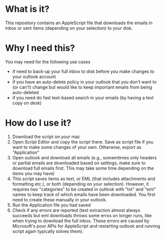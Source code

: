 # What is it?
This repository contains an AppleScript file that downloads the emails in inbox or sent items (depending on your selection) to your disk.

# Why I need this?
You may need for the following use cases
- if need to back-up your full inbox to disk before you make changes to your outlook account
- if you have an auto-delete policy in your outlook that you don't want to (or can't) change but would like to keep important emails from being auto-deleted
- if you need do fast text-based search in your emails (by having a text copy on desk)

# How do I use it?
1. Download the script on your mac
2. Open Script Editor and copy the script there. Save as script file if you want to make some changes of your own. Otherwise, export as "Application"
3. Open outlook and download all emails (e.g., somemtimes only headers or partial emails are downloaded based on settings, make sure to download full emails first. This may take some time depending on the items you may have)
4. This script saves items as text, or EML (that includes attachments and formatting etc.), or both (depending on your selection). However, it requires two "categories" to be created in outlook with "txt" and "eml" names to keep track of which emails have been downloaded. You first need to create these manually in your outlook.
5. Run the Application file you had saved
6. Check if any errors are reported (text extraction almost always succeeds but eml downloads throws some erros on longer runs, like when trying to download the full inbox. These errors are caused by Microsoft's poor APIs for AppleScript and restarting outlook and running script again typically solves them).
